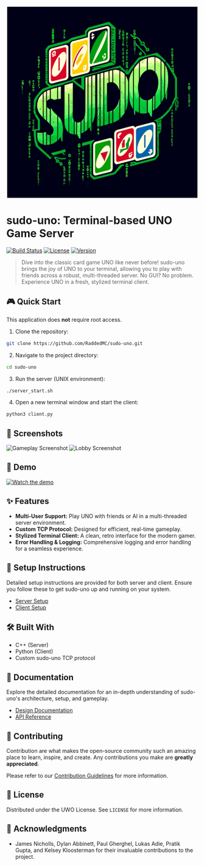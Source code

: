 
<p align="center">
    <img src="logo.webp" alt="sudo uno logo" width=500 height=500>
</p>

# sudo-uno: Terminal-based UNO Game Server

[![Build Status](https://img.shields.io/badge/build-passing-brightgreen)](URL_TO_BUILD_STATUS) 
[![License](https://img.shields.io/badge/license-MIT-blue)](URL_TO_LICENSE)
[![Version](https://img.shields.io/badge/version-1.0.0-lightgrey)](URL_TO_PROJECT_VERSION)

> Dive into the classic card game UNO like never before! sudo-uno brings the joy of UNO to your terminal, allowing you to play with friends across a robust, multi-threaded server. No GUI? No problem. Experience UNO in a fresh, stylized terminal client.

## 🎮 Quick Start
This application does **not** require root access.

1. Clone the repository:
```bash
git clone https://github.com/RaddedMC/sudo-uno.git
```
2. Navigate to the project directory:
```bash
cd sudo-uno
```
3. Run the server (UNIX environment):
```bash
./server_start.sh
```
4. Open a new terminal window and start the client:
```bash
python3 client.py
```

## 📸 Screenshots

![Gameplay Screenshot](path/to/screenshot1.png) <!-- Placeholder for a gameplay screenshot -->
![Lobby Screenshot](path/to/screenshot2.png) <!-- Placeholder for a lobby screenshot -->

## 🎥 Demo

[![Watch the demo](path/to/demo_thumbnail.png)](https://www.youtube.com/watch?v=dQw4w9WgXcQ) <!-- Placeholder for video demo thumbnail and link -->

## ✨ Features

- **Multi-User Support:** Play UNO with friends or AI in a multi-threaded server environment.
- **Custom TCP Protocol:** Designed for efficient, real-time gameplay.
- **Stylized Terminal Client:** A clean, retro interface for the modern gamer.
- **Error Handling & Logging:** Comprehensive logging and error handling for a seamless experience.

## 🔧 Setup Instructions

Detailed setup instructions are provided for both server and client. Ensure you follow these to get sudo-uno up and running on your system.

- [Server Setup](path/to/server_setup.md)
- [Client Setup](path/to/client_setup.md)

## 🛠 Built With

- C++ (Server)
- Python (Client)
- Custom sudo-uno TCP protocol

## 📖 Documentation

Explore the detailed documentation for an in-depth understanding of sudo-uno's architecture, setup, and gameplay.

- [Design Documentation](https://docs.google.com/document/d/1D6nZBmPCcTYNuQuhGwmPKS6JeCWb1iTyJ1TUG9PHjhE/edit#heading=h.7venikefflcz)
- [API Reference](path/to/api_reference.md)

## 🤝 Contributing

Contribution are what makes the open-source community such an amazing place to learn, inspire, and create. Any contributions you make are **greatly appreciated**.

Please refer to our [Contribution Guidelines](CONTRIBUTING.md) for more information.

## 📝 License

Distributed under the UWO License. See `LICENSE` for more information.

## 🙏 Acknowledgments

- James Nicholls, Dylan Abbinett, Paul Gherghel, Lukas Adie, Pratik Gupta, and Kelsey Kloosterman for their invaluable contributions to the project.

